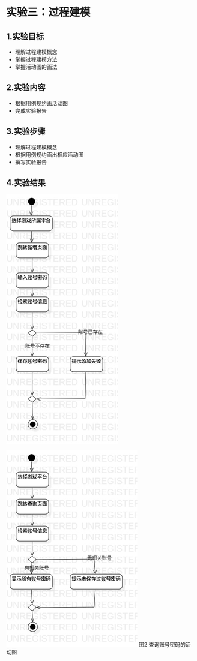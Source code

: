 # 实验三：过程建模

## 1.实验目标

- 理解过程建模概念
- 掌握过程建模方法
- 掌握活动图的画法

## 2.实验内容

- 根据用例规约画活动图
- 完成实验报告

## 3.实验步骤

- 理解过程建模概念
- 根据用例规约画出相应活动图
- 撰写实验报告

## 4.实验结果

![实验三活动图一](./Lab3_ActivityDiagram1.jpg)

![实验三活动图二](./Lab3_ActivityDiagram2.jpg)
图2 查询账号密码的活动图

